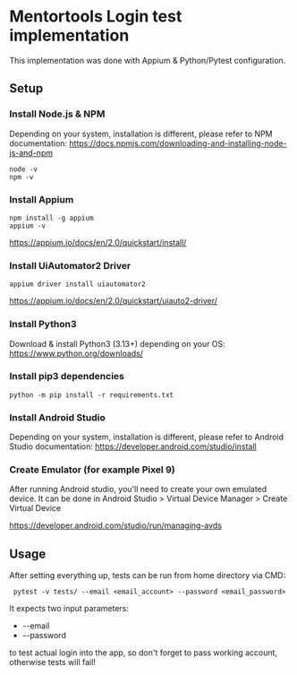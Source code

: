 # Mentortools Login test implementation

This implementation was done with Appium & Python/Pytest configuration.

## Setup

### Install Node.js & NPM
Depending on your system, installation is different, please refer to NPM documentation:
https://docs.npmjs.com/downloading-and-installing-node-js-and-npm

```
node -v
npm -v
```

### Install Appium
```
npm install -g appium
appium -v
```

https://appium.io/docs/en/2.0/quickstart/install/

### Install UiAutomator2 Driver
```
appium driver install uiautomator2
```
https://appium.io/docs/en/2.0/quickstart/uiauto2-driver/

### Install Python3
Download & install Python3 (3.13+) depending on your OS:
https://www.python.org/downloads/

### Install pip3 dependencies
```
python -m pip install -r requirements.txt
```

### Install Android Studio
Depending on your system, installation is different, please refer to Android Studio documentation:
https://developer.android.com/studio/install

### Create Emulator (for example Pixel 9)
After running Android studio, you'll need to create your own emulated device.
It can be done in Android Studio > Virtual Device Manager > Create Virtual Device

https://developer.android.com/studio/run/managing-avds

## Usage
After setting everything up, tests can be run from home directory via CMD:
```
 pytest -v tests/ --email <email_account> --password <email_password>
```

It expects two input parameters:
 -  --email
 -  --password

to test actual login into the app, so don't forget to pass working account, otherwise tests will fail!
